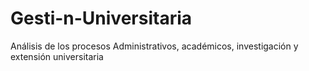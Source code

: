 # Gesti-n-Universitaria
Análisis de los procesos Administrativos, académicos, investigación y extensión universitaria 
